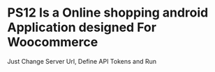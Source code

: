 # PS12 Is a Online shopping android Application designed For Woocommerce
Just Change Server Url, Define API Tokens and Run



